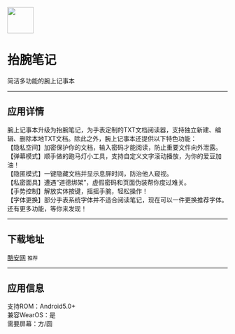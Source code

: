 [<img src="https://www.hankmi.com/favicon.ico" width="60" height="60" align="middle" />](https://www.hankmi.com)

# 抬腕笔记
简洁多功能的腕上记事本

***

## 应用详情
腕上记事本升级为抬腕笔记，为手表定制的TXT文档阅读器，支持独立新建、编辑、删除本地TXT文档。除此之外，腕上记事本还提供以下特色功能：  
【隐私空间】加密保护你的文档，输入密码才能阅读，防止重要文件向外泄露。  
【弹幕模式】顺手做的跑马灯小工具，支持自定义文字滚动播放，为你的爱豆加油！  
【隐匿模式】一键隐藏文档并显示息屏时间，防治他人窥视。  
【私密面具】遭遇“道德绑架”，虚假密码和页面伪装帮你度过难关。  
【手势控制】解放实体按键，摇摇手腕，轻松操作！  
【字体更换】部分手表系统字体并不适合阅读笔记，现在可以一件更换推荐字体。  
还有更多功能，等你来发现！

***

## 下载地址
[酷安网](https://www.coolapk.com/apk/283973) `推荐`

***

## 应用信息
支持ROM：Android5.0+  
兼容WearOS：是  
需要屏幕：方/圆
